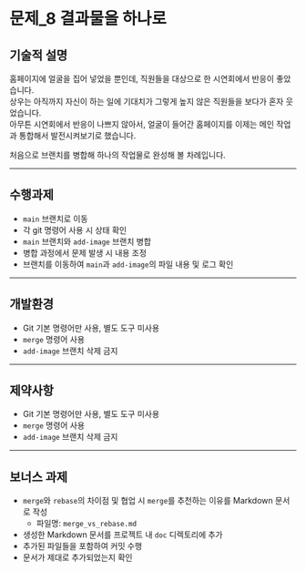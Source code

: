 # 문제_8 결과물을 하나로

## 기술적 설명

홈페이지에 얼굴을 집어 넣었을 뿐인데, 직원들을 대상으로 한 시연회에서 반응이 좋았습니다.  
상우는 아직까지 자신이 하는 일에 기대치가 그렇게 높지 않은 직원들을 보다가 혼자 웃었습니다.  
아무튼 시연회에서 반응이 나쁘지 않아서, 얼굴이 들어간 홈페이지를 이제는 메인 작업과 통합해서 발전시켜보기로 했습니다.

처음으로 브랜치를 병합해 하나의 작업물로 완성해 볼 차례입니다.

---

## 수행과제

- `main` 브랜치로 이동  
- 각 git 명령어 사용 시 상태 확인  
- `main` 브랜치와 `add-image` 브랜치 병합  
- 병합 과정에서 문제 발생 시 내용 조정  
- 브랜치를 이동하여 `main`과 `add-image`의 파일 내용 및 로그 확인  

---

## 개발환경

- Git 기본 명령어만 사용, 별도 도구 미사용  
- `merge` 명령어 사용  
- `add-image` 브랜치 삭제 금지  

---

## 제약사항

- Git 기본 명령어만 사용, 별도 도구 미사용  
- `merge` 명령어 사용  
- `add-image` 브랜치 삭제 금지  

---

## 보너스 과제

- `merge`와 `rebase`의 차이점 및 협업 시 `merge`를 추천하는 이유를 Markdown 문서로 작성  
  - 파일명: `merge_vs_rebase.md`  
- 생성한 Markdown 문서를 프로젝트 내 `doc` 디렉토리에 추가  
- 추가된 파일들을 포함하여 커밋 수행  
- 문서가 제대로 추가되었는지 확인  